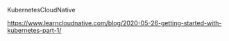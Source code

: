 KubernetesCloudNative

https://www.learncloudnative.com/blog/2020-05-26-getting-started-with-kubernetes-part-1/
